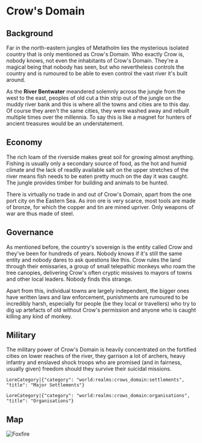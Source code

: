 # Crow's Domain

## Background

Far in the north-eastern jungles of Metatholm lies the mysterious isolated country that is only mentioned as Crow's Domain. Who exactly Crow is, nobody knows, not even the inhabitants of Crow's Domain. They're a magical being that nobody has seen, but who nevertheless controls the country and is rumoured to be able to even control the vast river it's built around.

As the **River Bentwater** meandered solemnly across the jungle from the west to the east, peoples of old cut a thin strip out of the jungle on the muddy river bank and this is where all the towns and cities are to this day. Of course they aren't the same cities, they were washed away and rebuilt multiple times over the millennia. To say this is like a magnet for hunters of ancient treasures would be an understatement.

## Economy

The rich loam of the riverside makes great soil for growing almost anything. Fishing is usually only a secondary source of food, as the hot and humid climate and the lack of readily available salt on the upper stretches of the river means fish needs to be eaten pretty much on the day it was caught. The jungle provides timber for building and animals to be hunted.

There is virtually no trade in and out of Crow's Domain, apart from the one port city on the Eastern Sea. As iron ore is very scarce, most tools are made of bronze, for which the copper and tin are mined upriver. Only weapons of war are thus made of steel.


## Governance

As mentioned before, the country's sovereign is the entity called Crow and they've been for hundreds of years. Nobody knows if it's still the same entity and nobody dares to ask questions like this. Crow rules the land through their emissaries, a group of small telepathic monkeys who roam the tree canopies, delivering Crow's often cryptic missives to mayors of towns and other local leaders. Nobody finds this strange.

Apart from this, individual towns are largely independent, the bigger ones have written laws and law enforcement, punishments are rumoured to be incredibly harsh, especially for people (be they local or travellers) who try to dig up artefacts of old without Crow's permission and anyone who is caught killing any kind of monkey.

## Military

The military power of Crow's Domain is heavily concentrated on the fortified cities on lower reaches of the river, they garrison a lot of archers, heavy infantry and enslaved shock troops who are promised (and in fairness, usually given) freedom should they survive their suicidal missions.

`LoreCategory|{"category": "world:realms:crows_domain:settlements", "title": "Major Settlements"}`

`LoreCategory|{"category": "world:realms:crows_domain:organisations", "title": "Organisations"}`

## Map

![Foxfire](/assets/lore/maps/crows_domain_en.png)


